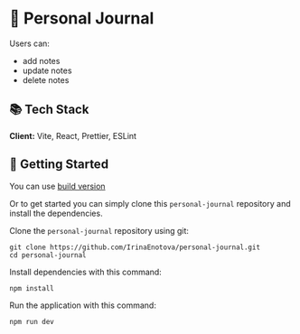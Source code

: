 #  📔 Personal Journal

Users can:
- add notes
- update notes
- delete notes

## 📚 Tech Stack

**Client:** Vite, React, Prettier, ESLint

## 🚀 Getting Started

You can use [build version](https://irinaenotova.github.io/personal-journal/)

Or to get started you can simply clone this `personal-journal` repository and install the dependencies.

Clone the `personal-journal` repository using git:

```
git clone https://github.com/IrinaEnotova/personal-journal.git
cd personal-journal
```
Install dependencies with this command:

```
npm install
```
Run the application with this command:
```
npm run dev
```

